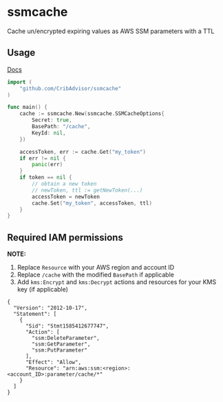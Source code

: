 # ssmcache

Cache un/encrypted expiring values as AWS SSM parameters with a TTL

## Usage

[Docs](https://pkg.go.dev/github.com/CribAdvisor/ssmcache)

```go
import (
    "github.com/CribAdvisor/ssmcache"
)

func main() {
    cache := ssmcache.New(ssmcache.SSMCacheOptions{
        Secret: true,
        BasePath: "/cache",
        KeyId: nil,
    })

    accessToken, err := cache.Get("my_token")
    if err != nil {
        panic(err)
    }
    if token == nil {
        // obtain a new token
        // newToken, ttl := getNewToken(...)
        accessToken = newToken
        cache.Set("my_token", accessToken, ttl)
    }
}
```

## Required IAM permissions

**NOTE:**
1. Replace `Resource` with your AWS region and account ID
2. Replace `/cache` with the modified `BasePath` if applicable
3. Add `kms:Encrypt` and `kms:Decrypt` actions and resources for your KMS key (if applicable)
```
{
  "Version": "2012-10-17",
  "Statement": [
    {
      "Sid": "Stmt1585412677747",
      "Action": [
        "ssm:DeleteParameter",
        "ssm:GetParameter",
        "ssm:PutParameter"
      ],
      "Effect": "Allow",
      "Resource": "arn:aws:ssm:<region>:<account_ID>:parameter/cache/*"
    }
  ]
}
```
